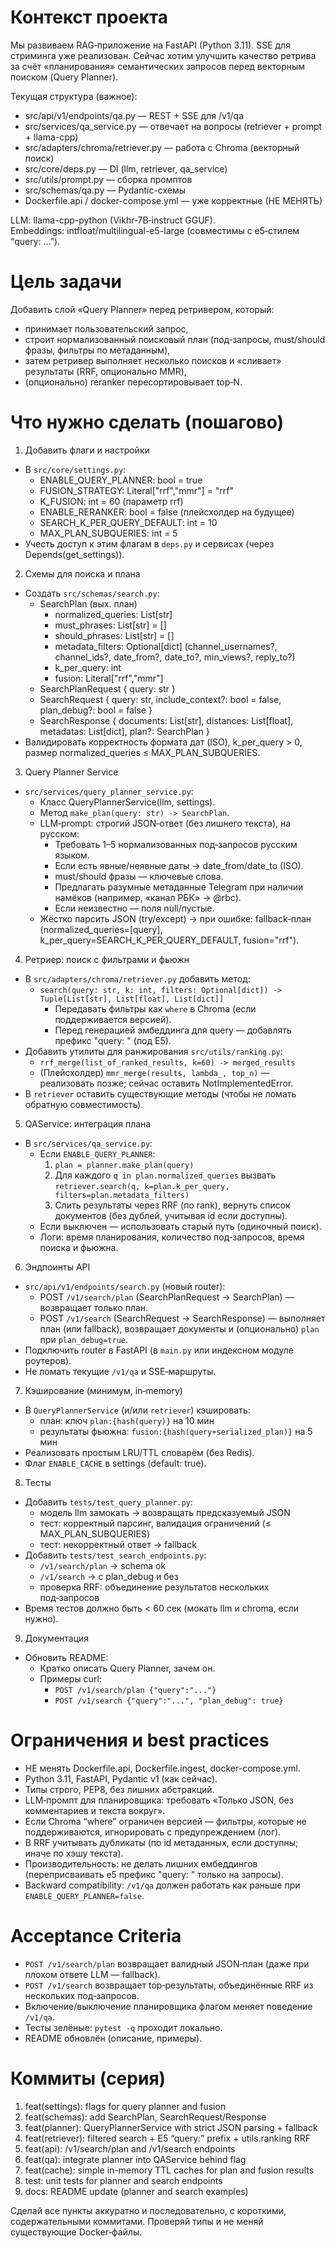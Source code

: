 # Контекст проекта
Мы развиваем RAG‑приложение на FastAPI (Python 3.11). SSE для стриминга уже реализован. Сейчас хотим улучшить качество ретрива за счёт «планирования» семантических запросов перед векторным поиском (Query Planner).

Текущая структура (важное):
- src/api/v1/endpoints/qa.py — REST + SSE для /v1/qa
- src/services/qa_service.py — отвечает на вопросы (retriever + prompt + llama-cpp)
- src/adapters/chroma/retriever.py — работа с Chroma (векторный поиск)
- src/core/deps.py — DI (llm, retriever, qa_service)
- src/utils/prompt.py — сборка промптов
- src/schemas/qa.py — Pydantic-схемы
- Dockerfile.api / docker-compose.yml — уже корректные (НЕ МЕНЯТЬ)

LLM: llama-cpp-python (Vikhr‑7B‑instruct GGUF).  
Embeddings: intfloat/multilingual-e5-large (совместимы с e5‑стилем “query: …”).

# Цель задачи
Добавить слой «Query Planner» перед ретривером, который:
- принимает пользовательский запрос,
- строит нормализованный поисковый план (под‑запросы, must/should фразы, фильтры по метаданным),
- затем ретривер выполняет несколько поисков и «сливает» результаты (RRF, опционально MMR),
- (опционально) reranker пересортировывает top‑N.

# Что нужно сделать (пошагово)

1) Добавить флаги и настройки
- В `src/core/settings.py`:
  - ENABLE_QUERY_PLANNER: bool = true
  - FUSION_STRATEGY: Literal["rrf","mmr"] = "rrf"
  - K_FUSION: int = 60 (параметр rrf)
  - ENABLE_RERANKER: bool = false (плейсхолдер на будущее)
  - SEARCH_K_PER_QUERY_DEFAULT: int = 10
  - MAX_PLAN_SUBQUERIES: int = 5
- Учесть доступ к этим флагам в `deps.py` и сервисах (через Depends(get_settings)).

2) Схемы для поиска и плана
- Создать `src/schemas/search.py`:
  - SearchPlan (вых. план)
    - normalized_queries: List[str]
    - must_phrases: List[str] = []
    - should_phrases: List[str] = []
    - metadata_filters: Optional[dict] (channel_usernames?, channel_ids?, date_from?, date_to?, min_views?, reply_to?)
    - k_per_query: int
    - fusion: Literal["rrf","mmr"]
  - SearchPlanRequest { query: str }
  - SearchRequest { query: str, include_context?: bool = false, plan_debug?: bool = false }
  - SearchResponse { documents: List[str], distances: List[float], metadatas: List[dict], plan?: SearchPlan }
- Валидировать корректность формата дат (ISO), k_per_query > 0, размер normalized_queries ≤ MAX_PLAN_SUBQUERIES.

3) Query Planner Service
- `src/services/query_planner_service.py`:
  - Класс QueryPlannerService(llm, settings).
  - Метод `make_plan(query: str) -> SearchPlan`.
  - LLM‑prompt: строгий JSON‑ответ (без лишнего текста), на русском:
    - Требовать 1–5 нормализованных под‑запросов русским языком.
    - Если есть явные/неявные даты → date_from/date_to (ISO).
    - must/should фразы — ключевые слова.
    - Предлагать разумные метаданные Telegram при наличии намёков (например, «канал РБК» → @rbc).
    - Если неизвестно — поля null/пустые.
  - Жёстко парсить JSON (try/except) → при ошибке: fallback‑план (normalized_queries=[query], k_per_query=SEARCH_K_PER_QUERY_DEFAULT, fusion="rrf").

4) Ретриер: поиск с фильтрами и фьюжн
- В `src/adapters/chroma/retriever.py` добавить метод:
  - `search(query: str, k: int, filters: Optional[dict]) -> Tuple[List[str], List[float], List[dict]]`
    - Передавать фильтры как `where` в Chroma (если поддерживается версией).
    - Перед генерацией эмбеддинга для query — добавлять префикс "query: " (под E5).
- Добавить утилиты для ранжирования `src/utils/ranking.py`:
  - `rrf_merge(list_of_ranked_results, k=60) -> merged_results`
  - (Плейсхолдер) `mmr_merge(results, lambda_, top_n)` — реализовать позже; сейчас оставить NotImplementedError.
- В `retriever` оставить существующие методы (чтобы не ломать обратную совместимость).

5) QAService: интеграция плана
- В `src/services/qa_service.py`:
  - Если `ENABLE_QUERY_PLANNER`:
    1) `plan = planner.make_plan(query)`
    2) Для каждого `q in plan.normalized_queries` вызвать `retriever.search(q, k=plan.k_per_query, filters=plan.metadata_filters)`
    3) Слить результаты через RRF (по rank), вернуть список документов (без дублей, учитывая id если доступны).
  - Если выключен — использовать старый путь (одиночный поиск).
  - Логи: время планирования, количество под‑запросов, время поиска и фьюжна.

6) Эндпоинты API
- `src/api/v1/endpoints/search.py` (новый router):
  - POST `/v1/search/plan` (SearchPlanRequest → SearchPlan) — возвращает только план.
  - POST `/v1/search` (SearchRequest → SearchResponse) — выполняет план (или fallback), возвращает документы и (опционально) `plan` при `plan_debug=true`.
- Подключить router в FastAPI (в `main.py` или индексном модуле роутеров).
- Не ломать текущие `/v1/qa` и SSE‑маршруты.

7) Кэширование (минимум, in‑memory)
- В `QueryPlannerService` (и/или `retriever`) кэшировать:
  - план: ключ `plan:{hash(query)}` на 10 мин
  - результаты фьюжна: `fusion:{hash(query+serialized_plan)}` на 5 мин
- Реализовать простым LRU/TTL словарём (без Redis).
- Флаг `ENABLE_CACHE` в settings (default: true).

8) Тесты
- Добавить `tests/test_query_planner.py`:
  - модель llm замокать → возвращать предсказуемый JSON
  - тест: корректный парсинг, валидация ограничений (≤ MAX_PLAN_SUBQUERIES)
  - тест: некорректный ответ → fallback
- Добавить `tests/test_search_endpoints.py`:
  - `/v1/search/plan` → schema ok
  - `/v1/search` → с plan_debug и без
  - проверка RRF: объединение результатов нескольких под‑запросов
- Время тестов должно быть < 60 сек (мокать llm и chroma, если нужно).

9) Документация
- Обновить README:
  - Кратко описать Query Planner, зачем он.
  - Примеры curl:
    - `POST /v1/search/plan {"query":"..."}`
    - `POST /v1/search {"query":"...", "plan_debug": true}`

# Ограничения и best practices
- НЕ менять Dockerfile.api, Dockerfile.ingest, docker-compose.yml.
- Python 3.11, FastAPI, Pydantic v1 (как сейчас).
- Типы строго, PEP8, без лишних абстракций.
- LLM‑промпт для планировщика: требовать «Только JSON, без комментариев и текста вокруг».
- Если Chroma “where” ограничен версией — фильтры, которые не поддерживаются, игнорировать с предупреждением (лог).
- В RRF учитывать дубликаты (по id метаданных, если доступны; иначе по хэшу текста).
- Производительность: не делать лишних ембеддингов (переприсваивать e5 префикс "query: " только на запросы).
- Backward compatibility: `/v1/qa` должен работать как раньше при `ENABLE_QUERY_PLANNER=false`.

# Acceptance Criteria
- `POST /v1/search/plan` возвращает валидный JSON‑план (даже при плохом ответе LLM — fallback).
- `POST /v1/search` возвращает top‑результаты, объединённые RRF из нескольких под‑запросов.
- Включение/выключение планировщика флагом меняет поведение `/v1/qa`.
- Тесты зелёные: `pytest -q` проходит локально.
- README обновлён (описание, примеры).

# Коммиты (серия)
1) feat(settings): flags for query planner and fusion  
2) feat(schemas): add SearchPlan, SearchRequest/Response  
3) feat(planner): QueryPlannerService with strict JSON parsing + fallback  
4) feat(retriever): filtered search + E5 “query:” prefix + utils.ranking RRF  
5) feat(api): /v1/search/plan and /v1/search endpoints  
6) feat(qa): integrate planner into QAService behind flag  
7) feat(cache): simple in-memory TTL caches for plan and fusion results  
8) test: unit tests for planner and search endpoints  
9) docs: README update (planner and search examples)

Сделай все пункты аккуратно и последовательно, с короткими, содержательными коммитами. Проверяй типы и не меняй существующие Docker‑файлы.